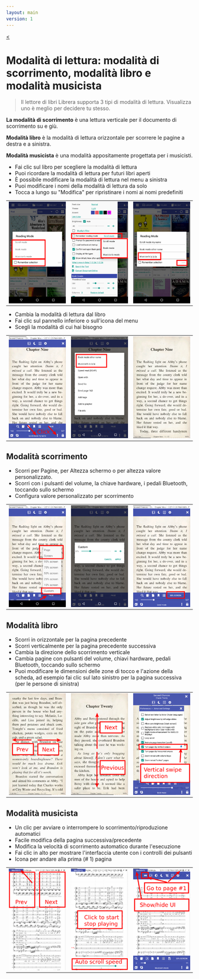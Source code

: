 ```yaml
---
layout: main
version: 1
---
```

[<](/wiki/faq/it)

# Modalità di lettura: modalità di scorrimento, modalità libro e modalità musicista

> Il lettore di libri Librera supporta 3 tipi di modalità di lettura. Visualizza uno è meglio per decidere tu stesso.

**La modalità di scorrimento** è una lettura verticale per il documento di scorrimento su e giù.

**Modalità libro** è la modalità di lettura orizzontale per scorrere le pagine a destra e a sinistra.

**Modalità musicista** è una modalità appositamente progettata per i musicisti.

* Fai clic sul libro per scegliere la modalità di lettura
* Puoi ricordare la modalità di lettura per futuri libri aperti
* È possibile modificare la modalità di lettura nel menu a sinistra
* Puoi modificare i nomi della modalità di lettura da solo
* Tocca a lungo su &quot;Modifica&quot; per ripristinare i nomi ai nomi predefiniti

||||
|-|-|-|
|![](1.png)|![](2.png)|![](3.png)|

* Cambia la modalità di lettura dal libro
* Fai clic sul pannello inferiore o sull'icona del menu
* Scegli la modalità di cui hai bisogno

||||
|-|-|-|
|![](4.png)|![](5.png)|![](6.png)|

## Modalità scorrimento

* Scorri per Pagine, per Altezza schermo o per altezza valore personalizzato.
* Scorri con i pulsanti del volume, la chiave hardware, i pedali Bluetooth, toccando sullo schermo
* Configura valore personalizzato per scorrimento

||||
|-|-|-|
|![](7.png)|![](8.png)|![](9.png)|


## Modalità libro
* Scorri in orizzontale per la pagina precedente
* Scorri verticalmente per la pagina precedente successiva
* Cambia la direzione dello scorrimento verticale
* Cambia pagine con pulsanti del volume, chiavi hardware, pedali Bluetooth, toccando sullo schermo
* Puoi modificare le dimensioni delle zone di tocco e l'azione della scheda, ad esempio fai clic sul lato sinistro per la pagina successiva (per le persone di sinistra)

||||
|-|-|-|
|![](10.png)|![](11.png)|![](12.png)|

## Modalità musicista
* Un clic per avviare o interrompere lo scorrimento/riproduzione automatici
* Facile modifica della pagina successiva/precedente
* Modifica la velocità di scorrimento automatico durante l'esecuzione
* Fai clic in alto per mostrare l'interfaccia utente con i controlli dei pulsanti
* Icona per andare alla prima (# 1) pagina

||||
|-|-|-|
|![](13.png)|![](14.png)|![](15.png)|

